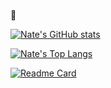 ### 
:tada:

[![Nate's GitHub stats](https://github-readme-stats.vercel.app/api?username=n8-dev&count_private=true&show_icons=true&hide_rank=true&include_all_commits=true&hide=stars&border_radius=15&theme=shades-of-purple)](https://github.com/n8-dev)


[![Nate's Top Langs](https://github-readme-stats.vercel.app/api/top-langs/?username=n8-dev&count_private=true&langs_count=10&layout=compact&cache_seconds=1800&border_radius=15&theme=shades-of-purple&card_width=350)](https://github.com/n8-dev)

[![Readme Card](https://github-readme-stats.vercel.app/api/pin/?username=ryankurte&repo=doesmybank&show_owner=true&border_radius=15&theme=shades-of-purple)](https://github.com/ryankurte/doesmybank)





<!--
**n8-dev/n8-dev** is a ✨ _special_ ✨ repository because its `README.md` (this file) appears on your GitHub profile.

Here are some ideas to get you started:

- 🔭 I’m currently working on ...
- 🌱 I’m currently learning ...
- 👯 I’m looking to collaborate on ...
- 🤔 I’m looking for help with ...
- 💬 Ask me about ...
- 📫 How to reach me: ...
- 😄 Pronouns: ...
- ⚡ Fun fact: ...
-->

